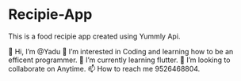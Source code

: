 # Recipie-App
This is a food recipie app created using Yummly Api.


👋 Hi, I’m @Yadu
👀 I’m interested in Coding and learning how to be an efficent programmer.
🌱 I’m currently learning flutter.
💞️ I’m looking to collaborate on Anytime.
📫 How to reach me 9526468804.
